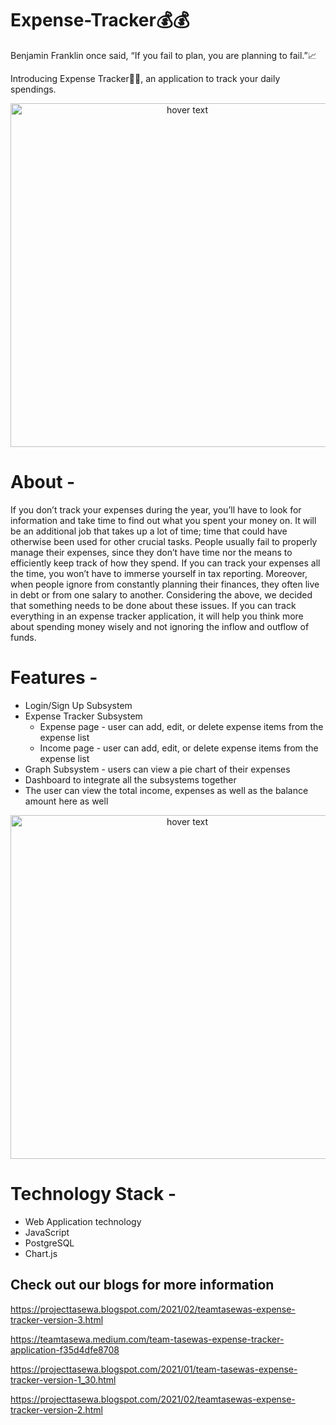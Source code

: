 # Expense-Tracker:moneybag::moneybag:

Benjamin Franklin once said, “If you fail to plan, you are planning to fail.”:chart_with_upwards_trend:

Introducing Expense Tracker:pencil::green_book:, an application to track your daily spendings. 
<p align="center">
  <img src="https://www.moneyweb.co.za/wp-content/uploads/2017/04/shutterstock_538574377-555x312.jpg" width="550" title="hover text">
</p>

# About -
If you don’t track your expenses during the year, you’ll have to look for information and take time to find out what you spent your money on. It will be an additional job that takes up a lot of time; time that could have otherwise been used for other crucial tasks. People usually fail to properly manage their expenses, since they don’t have time nor the means to efficiently keep track of how they spend. If you can track your expenses all the time, you won’t have to immerse yourself in tax reporting. Moreover, when people ignore from constantly planning their finances, they often live in debt or from one salary to another.
Considering the above, we decided that something needs to be done about these issues. If you can track everything in an expense tracker application, it will help you think more about spending money wisely and not ignoring the inflow and outflow of funds.

# Features -
* Login/Sign Up Subsystem
* Expense Tracker Subsystem
	* Expense page - user can add, edit, or delete expense items from the expense list
	* Income page -  user can add, edit, or delete expense items from the expense list
* Graph Subsystem - users can view a pie chart of their expenses 
* Dashboard to integrate all the subsystems together
* The user can view the total income, expenses as well as the balance amount here as well


<p align="center">
  <img src="https://images.unsplash.com/photo-1460925895917-afdab827c52f?ixid=MXwxMjA3fDB8MHxwaG90by1wYWdlfHx8fGVufDB8fHw%3D&ixlib=rb-1.2.1&auto=format&fit=crop&w=1302&q=80" width="550" title="hover text">
</p>

# Technology Stack -

* Web Application technology
* JavaScript
* PostgreSQL
* Chart.js

<h2> Check out our blogs for more information </h2>

https://projecttasewa.blogspot.com/2021/02/teamtasewas-expense-tracker-version-3.html

https://teamtasewa.medium.com/team-tasewas-expense-tracker-application-f35d4dfe8708

https://projecttasewa.blogspot.com/2021/01/team-tasewas-expense-tracker-version-1_30.html

https://projecttasewa.blogspot.com/2021/02/teamtasewas-expense-tracker-version-2.html

